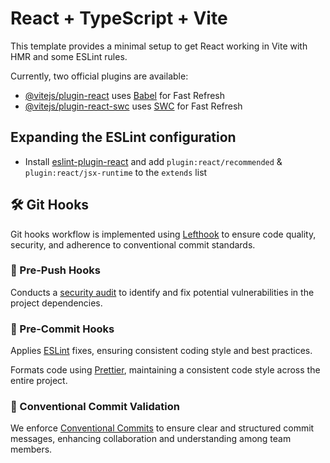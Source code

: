 # React + TypeScript + Vite

This template provides a minimal setup to get React working in Vite with HMR and some ESLint rules.

Currently, two official plugins are available:

- [@vitejs/plugin-react](https://github.com/vitejs/vite-plugin-react/blob/main/packages/plugin-react/README.md) uses [Babel](https://babeljs.io/) for Fast Refresh
- [@vitejs/plugin-react-swc](https://github.com/vitejs/vite-plugin-react-swc) uses [SWC](https://swc.rs/) for Fast Refresh

## Expanding the ESLint configuration

- Install [eslint-plugin-react](https://github.com/jsx-eslint/eslint-plugin-react) and add `plugin:react/recommended` & `plugin:react/jsx-runtime` to the `extends` list

## 🛠️ Git Hooks

Git hooks workflow is implemented using [Lefthook](https://github.com/evilmartians/lefthook) to ensure code quality, security, and adherence to conventional commit standards.

### 🚀 Pre-Push Hooks

Conducts a [security audit](https://classic.yarnpkg.com/lang/en/docs/cli/audit/) to identify and fix potential vulnerabilities in the project dependencies.

### 📝 Pre-Commit Hooks

Applies [ESLint](https://eslint.org/) fixes, ensuring consistent coding style and best practices.

Formats code using [Prettier](https://prettier.io/), maintaining a consistent code style across the entire project.

### 🎉 Conventional Commit Validation

We enforce [Conventional Commits](https://www.conventionalcommits.org/en/v1.0.0/) to ensure clear and structured commit messages, enhancing collaboration and understanding among team members.
